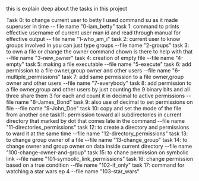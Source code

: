 this is explain deep about the tasks in this project

Task 0: to change current user to betty I used command su as it made superuser in time -- file name "0-iam_betty"
task 1: command to prints effective username of current user man id and read through manual for effective output -- file name "1-who_am_i"
task 2: current user to know groups involved in you can just type groups --file name "2-groups"
task 3: to own a file or change the owner command chown is there to help with that --file name "3-new_owner"
task 4: creation of empty file --file name "4-empty"
task 5: making a file executable --file name "5-execute"
task 6: add permission to a file owner,group owner and other users --file name "6-multiple_permissions"
task 7: add same permission to a file owner,group owner and other users --file name "7-everybody"
task 8: add permission to a file owner,group and other users by just counting the 9 binary bits and all three share them 3 for each and count it in decimal to active permissions --file name "8-James_Bond"
task 9: also use of decimal to set permissions on file --file name "9-John_Doe" 
task 10: copy and set the mode of the file from another one
task11: permission toward all subdirectories in current directory that marked by dot that comes late in the command --file name "11-directories_permissions"
task 12: to create a directory and permissions to ward it at the same time --file name "12-directory_permissions"
task 13: to change group owner of a file --file name "13-change_group"
task 14: to change owner and group owner on data inside current directory --file name "100-change-owner-and-group"
task 15: to chane permission on symbolic link --file name "101-symbolic_link_permissions"
task 16: change permission based on a true condition --file name "102-if_only"
task 17: command for watching a star wars ep 4 --file name "103-star_wars"
